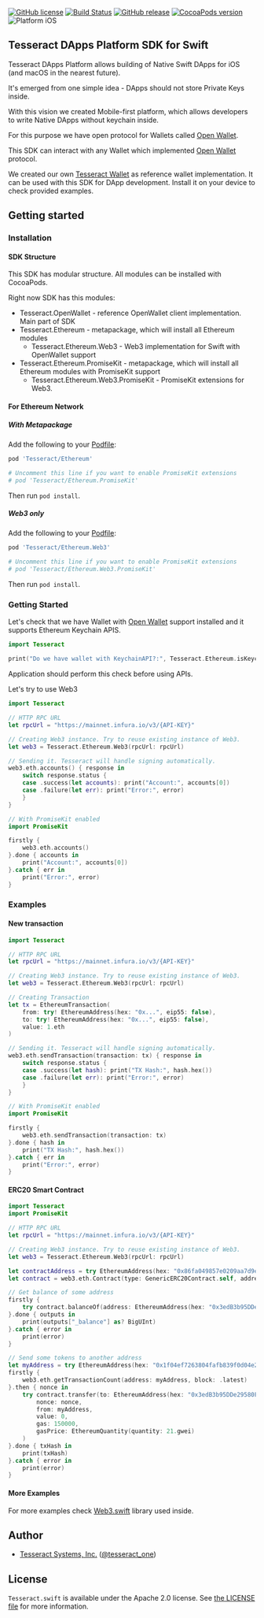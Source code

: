 [![GitHub license](https://img.shields.io/badge/license-Apache%202.0-lightgrey.svg)](https://raw.githubusercontent.com/tesseract-one/Tesseract.swift/master/LICENSE)
[![Build Status](https://travis-ci.com/tesseract-one/Tesseract.swift.svg?branch=master)](https://travis-ci.com/tesseract-one/Tesseract.swift)
[![GitHub release](https://img.shields.io/github/release/tesseract-one/Tesseract.swift.svg)](https://github.com/tesseract-one/Tesseract.swift/releases)
[![CocoaPods version](https://img.shields.io/cocoapods/v/Tesseract.svg)](https://cocoapods.org/pods/Tesseract)
![Platform iOS](https://img.shields.io/badge/platform-iOS-orange.svg)

## Tesseract DApps Platform SDK for Swift

Tesseract DApps Platform allows building of Native Swift DApps for iOS (and macOS in the nearest future).

It's emerged from one simple idea - DApps should not store Private Keys inside.

With this vision we created Mobile-first platform, which allows developers to write Native DApps without keychain inside.

For this purpose we have open protocol for Wallets called [Open Wallet](https://github.com/tesseract-one/OpenWalletProtocol).

This SDK can interact with any Wallet which implemented [Open Wallet](https://github.com/tesseract-one/OpenWalletProtocol) protocol.

We created our own [Tesseract Wallet](https://itunes.apple.com/us/app/tesseract-wallet/id1459505103) as reference wallet implementation. It can be used with this SDK for DApp development. Install it on your device to check provided examples.

## Getting started

### Installation

#### SDK Structure

This SDK has modular structure. All modules can be installed with CocoaPods.

Right now SDK has this modules:

* Tesseract.OpenWallet - reference OpenWallet client implementation. Main part of SDK
* Tesseract.Ethereum - metapackage, which will install all Ethereum modules
  * Tesseract.Ethereum.Web3 - Web3 implementation for Swift with OpenWallet support
* Tesseract.Ethereum.PromiseKit - metapackage, which will install all Ethereum modules with PromiseKit support
  * Tesseract.Ethereum.Web3.PromiseKit - PromiseKit extensions for Web3.

#### For Ethereum Network

##### With Metapackage

Add the following to your [Podfile](http://guides.cocoapods.org/using/the-podfile.html):

```rb
pod 'Tesseract/Ethereum'

# Uncomment this line if you want to enable PromiseKit extensions
# pod 'Tesseract/Ethereum.PromiseKit'
```

Then run `pod install`.

##### Web3 only

Add the following to your [Podfile](http://guides.cocoapods.org/using/the-podfile.html):

```rb
pod 'Tesseract/Ethereum.Web3'

# Uncomment this line if you want to enable PromiseKit extensions
# pod 'Tesseract/Ethereum.Web3.PromiseKit'
```

Then run `pod install`.

### Getting Started

Let's check that we have Wallet with [Open Wallet](https://github.com/tesseract-one/OpenWalletProtocol) support installed and it supports Ethereum Keychain APIS.

```swift
import Tesseract

print("Do we have wallet with KeychainAPI?:", Tesseract.Ethereum.isKeychainInstalled)

```

Application should perform this check before using APIs.

Let's try to use Web3

```swift
import Tesseract

// HTTP RPC URL
let rpcUrl = "https://mainnet.infura.io/v3/{API-KEY}"

// Creating Web3 instance. Try to reuse existing instance of Web3.
let web3 = Tesseract.Ethereum.Web3(rpcUrl: rpcUrl)

// Sending it. Tesseract will handle signing automatically.
web3.eth.accounts() { response in
    switch response.status {
    case .success(let accounts): print("Account:", accounts[0])
    case .failure(let err): print("Error:", error)
    }
}

// With PromiseKit enabled
import PromiseKit

firstly {
    web3.eth.accounts()
}.done { accounts in
    print("Account:", accounts[0])
}.catch { err in
    print("Error:", error)
}
```

### Examples

#### New transaction

```swift
import Tesseract

// HTTP RPC URL
let rpcUrl = "https://mainnet.infura.io/v3/{API-KEY}"

// Creating Web3 instance. Try to reuse existing instance of Web3.
let web3 = Tesseract.Ethereum.Web3(rpcUrl: rpcUrl)

// Creating Transaction
let tx = EthereumTransaction(
    from: try! EthereumAddress(hex: "0x...", eip55: false),
    to: try! EthereumAddress(hex: "0x...", eip55: false),
    value: 1.eth
)

// Sending it. Tesseract will handle signing automatically.
web3.eth.sendTransaction(transaction: tx) { response in
    switch response.status {
    case .success(let hash): print("TX Hash:", hash.hex())
    case .failure(let err): print("Error:", error)
    }
}

// With PromiseKit enabled
import PromiseKit

firstly {
    web3.eth.sendTransaction(transaction: tx)
}.done { hash in
    print("TX Hash:", hash.hex())
}.catch { err in
    print("Error:", error)
}
```

#### ERC20 Smart Contract

```swift
import Tesseract
import PromiseKit

// HTTP RPC URL
let rpcUrl = "https://mainnet.infura.io/v3/{API-KEY}"

// Creating Web3 instance. Try to reuse existing instance of Web3.
let web3 = Tesseract.Ethereum.Web3(rpcUrl: rpcUrl)

let contractAddress = try EthereumAddress(hex: "0x86fa049857e0209aa7d9e616f7eb3b3b78ecfdb0", eip55: true)
let contract = web3.eth.Contract(type: GenericERC20Contract.self, address: contractAddress)

// Get balance of some address
firstly {
    try contract.balanceOf(address: EthereumAddress(hex: "0x3edB3b95DDe29580FFC04b46A68a31dD46106a4a", eip55: true)).call()
}.done { outputs in
    print(outputs["_balance"] as? BigUInt)
}.catch { error in
    print(error)
}

// Send some tokens to another address
let myAddress = try EthereumAddress(hex: "0x1f04ef7263804fafb839f0d04e2b5a6a1a57dc60", eip55: true)
firstly {
    web3.eth.getTransactionCount(address: myAddress, block: .latest)
}.then { nonce in
    try contract.transfer(to: EthereumAddress(hex: "0x3edB3b95DDe29580FFC04b46A68a31dD46106a4a", eip55: true), value: 100000).send(
        nonce: nonce,
        from: myAddress,
        value: 0,
        gas: 150000,
        gasPrice: EthereumQuantity(quantity: 21.gwei)
    )
}.done { txHash in
    print(txHash)
}.catch { error in
    print(error)
}
```

#### More Examples

For more examples check [Web3.swift](https://github.com/Boilertalk/Web3.swift) library used inside.

## Author

 - [Tesseract Systems, Inc.](mailto:info@tesseract.one)
   ([@tesseract_one](https://twitter.com/tesseract_one))

## License

`Tesseract.swift` is available under the Apache 2.0 license. See [the LICENSE file](https://raw.githubusercontent.com/tesseract-one/Tesseract.swift/master/LICENSE) for more information.
